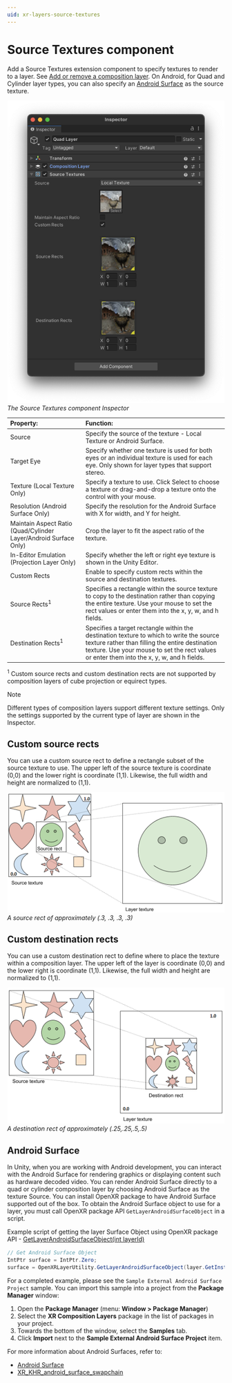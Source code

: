 ```yaml
---
uid: xr-layers-source-textures
---
```


# Source Textures component

Add a Source Textures extension component to specify textures to render to a layer. See [Add or remove a composition layer]. On Android, for Quad and Cylinder layer types, you can also specify an [Android Surface](#android-surface) as the source texture. 

![](images/Inspector_SourceTextures.png)<br />*The Source Textures component Inspector*

| Property:| Function: |
|:---|:---| 
| Source | Specify the source of the texture - Local Texture or Android Surface. |
| Target Eye | Specify whether one texture is used for both eyes or an individual texture is used for each eye. Only shown for layer types that support stereo. | 
| Texture (Local Texture Only)| Specify a texture to use. Click Select to choose a texture or drag-and-drop a texture onto the control with your mouse. |
| Resolution (Android Surface Only)| Specify the resolution for the Android Surface with X for width, and Y for height. |
| Maintain Aspect Ratio (Quad/Cylinder Layer/Android Surface Only)| Crop the layer to fit the aspect ratio of the texture. |
| In-Editor Emulation (Projection Layer Only)| Specify whether the left or right eye texture is shown in the Unity Editor. |
| Custom Rects| Enable to specify custom rects within the source and destination textures. |
| Source Rects<sup>1</sup>| Specifies a rectangle within the source texture to copy to the destination rather than copying the entire texture. Use your mouse to set the rect values or enter them into the x, y, w, and h fields. |
| Destination Rects<sup>1</sup>| Specifies a target rectangle within the destination texture to which to write the source texture rather than filling the entire destination texture. Use your mouse to set the rect values or enter them into the x, y, w, and h fields. |

<sup>1</sup> Custom source rects and custom destination rects are not supported by composition layers of cube projection or equirect types.

> [!NOTE]
> Different types of composition layers support different texture settings. Only the settings supported by the current type of layer are shown in the Inspector.

## Custom source rects

You can use a custom source rect to define a rectangle subset of the source texture to use. The upper left of the source texture is coordinate (0,0) and the lower right is coordinate (1,1). Likewise, the full width and height are normalized to (1,1).

![](images/SourceRect.png)<br />*A source rect of approximately (.3, .3, .3, .3)*

## Custom destination rects

You can use a custom destination rect to define where to place the texture within a composition layer. The upper left of the layer is coordinate (0,0) and the lower right is coordinate (1,1). Likewise, the full width and height are normalized to (1,1).

![](images/DestinationRect.png)<br />*A destination rect of approximately (.25,.25,.5,.5)*

## Android Surface

In Unity, when you are working with Android development, you can interact with the Android Surface for rendering graphics or displaying content such as hardware decoded video. You can render Android Surface directly to a quad or cylinder composition layer by choosing Android Surface as the texture Source. You can install OpenXR package to have Android Surface supported out of the box. To obtain the Android Surface object to use for a layer, you must call OpenXR package API `GetLayerAndroidSurfaceObject` in a script.

Example script of getting the layer Surface Object using OpenXR package API - [GetLayerAndroidSurfaceObject(int layerId)](xref:UnityEngine.XR.OpenXR.CompositionLayers.OpenXRLayerUtility.GetLayerAndroidSurfaceObject(System.Int32))

``` csharp
// Get Android Surface Object
IntPtr surface = IntPtr.Zero;
surface = OpenXRLayerUtility.GetLayerAndroidSurfaceObject(layer.GetInstanceID());
```
For a completed example, please see the `Sample External Android Surface Project` sample. You can import this sample into a project from the **Package Manager** window:

1. Open the **Package Manager** (menu: **Window &gt; Package Manager**)
2. Select the **XR Composition Layers** package in the list of packages in your project.
3. Towards the bottom of the window, select the **Samples** tab.
4. Click **Import** next to the **Sample External Android Surface Project** item.

For more information about  Android Surfaces, refer to:
*  [Android Surface](https://developer.android.com/reference/kotlin/android/view/Surface)
*  [XR_KHR_android_surface_swapchain](https://registry.khronos.org/OpenXR/specs/1.0/html/xrspec.html#XR_KHR_android_surface_swapchain)

[Source Textures extension]: xref:xr-layers-source-textures
[Add or remove a composition layer]: xref:xr-layers-add-layer
